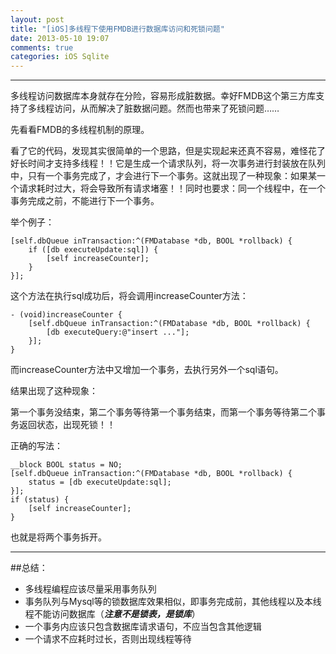 ```yaml
---
layout: post
title: "[iOS]多线程下使用FMDB进行数据库访问和死锁问题"
date: 2013-05-10 19:07
comments: true
categories: iOS Sqlite
---
```

***
多线程访问数据库本身就存在分险，容易形成脏数据。幸好FMDB这个第三方库支持了多线程访问，从而解决了脏数据问题。然而也带来了死锁问题……

先看看FMDB的多线程机制的原理。

看了它的代码，发现其实很简单的一个思路，但是实现起来还真不容易，难怪花了好长时间才支持多线程！！它是生成一个请求队列，将一次事务进行封装放在队列中，只有一个事务完成了，才会进行下一个事务。这就出现了一种现象：如果某一个请求耗时过大，将会导致所有请求堵塞！！同时也要求：同一个线程中，在一个事务完成之前，不能进行下一个事务。

<!-- more -->

举个例子：

    [self.dbQueue inTransaction:^(FMDatabase *db, BOOL *rollback) {
        if ([db executeUpdate:sql]) {
            [self increaseCounter];
        }
    }];
    
这个方法在执行sql成功后，将会调用increaseCounter方法：

    - (void)increaseCounter {
        [self.dbQueue inTransaction:^(FMDatabase *db, BOOL *rollback) {
            [db executeQuery:@"insert ..."];
        }];
    }

而increaseCounter方法中又增加一个事务，去执行另外一个sql语句。

结果出现了这种现象：

第一个事务没结束，第二个事务等待第一个事务结束，而第一个事务等待第二个事务返回状态，出现死锁！！

正确的写法：

    __block BOOL status = NO;
    [self.dbQueue inTransaction:^(FMDatabase *db, BOOL *rollback) {
        status = [db executeUpdate:sql];
    }];
    if (status) {
        [self increaseCounter];
    }
     
也就是将两个事务拆开。

***
##总结：

   * 多线程编程应该尽量采用事务队列
   * 事务队列与Mysql等的锁数据库效果相似，即事务完成前，其他线程以及本线程不能访问数据库（***注意不是锁表，是锁库***）
   * 一个事务内应该只包含数据库请求语句，不应当包含其他逻辑
   * 一个请求不应耗时过长，否则出现线程等待